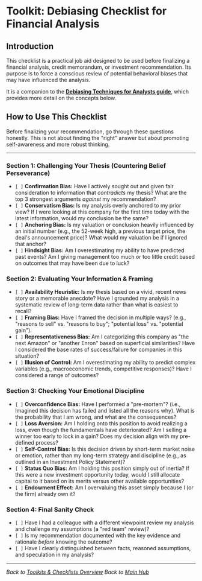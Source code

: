 # Toolkit: Debiasing Checklist for Financial Analysis

## Introduction

This checklist is a practical job aid designed to be used before finalizing a financial analysis, credit memorandum, or investment recommendation. Its purpose is to force a conscious review of potential behavioral biases that may have influenced the analysis.

It is a companion to the **[Debiasing Techniques for Analysts guide](../../Behavioral_Finance/Debiasing_Techniques_for_Analysts.md)**, which provides more detail on the concepts below.

## How to Use This Checklist

Before finalizing your recommendation, go through these questions honestly. This is not about finding the "right" answer but about promoting self-awareness and more robust thinking.

---

### Section 1: Challenging Your Thesis (Countering Belief Perseverance)

*   `[ ]` **Confirmation Bias:** Have I actively sought out and given fair consideration to information that *contradicts* my thesis? What are the top 3 strongest arguments *against* my recommendation?
*   `[ ]` **Conservatism Bias:** Is my analysis overly anchored to my prior view? If I were looking at this company for the first time today with the latest information, would my conclusion be the same?
*   `[ ]` **Anchoring Bias:** Is my valuation or conclusion heavily influenced by an initial number (e.g., the 52-week high, a previous target price, the deal's announcement price)? What would my valuation be if I ignored that anchor?
*   `[ ]` **Hindsight Bias:** Am I overestimating my ability to have predicted past events? Am I giving management too much or too little credit based on outcomes that may have been due to luck?

### Section 2: Evaluating Your Information & Framing

*   `[ ]` **Availability Heuristic:** Is my thesis based on a vivid, recent news story or a memorable anecdote? Have I grounded my analysis in a systematic review of long-term data rather than what is easiest to recall?
*   `[ ]` **Framing Bias:** Have I framed the decision in multiple ways? (e.g., "reasons to sell" vs. "reasons to buy"; "potential loss" vs. "potential gain").
*   `[ ]` **Representativeness Bias:** Am I categorizing this company as "the next Amazon" or "another Enron" based on superficial similarities? Have I considered the base rates of success/failure for companies in this situation?
*   `[ ]` **Illusion of Control:** Am I overestimating my ability to predict complex variables (e.g., macroeconomic trends, competitive responses)? Have I considered a range of outcomes?

### Section 3: Checking Your Emotional Discipline

*   `[ ]` **Overconfidence Bias:** Have I performed a "pre-mortem"? (i.e., Imagined this decision has failed and listed all the reasons why). What is the probability that I am wrong, and what are the consequences?
*   `[ ]` **Loss Aversion:** Am I holding onto this position to avoid realizing a loss, even though the fundamentals have deteriorated? Am I selling a winner too early to lock in a gain? Does my decision align with my pre-defined process?
*   `[ ]` **Self-Control Bias:** Is this decision driven by short-term market noise or emotion, rather than my long-term strategy and discipline (e.g., as outlined in an Investment Policy Statement)?
*   `[ ]` **Status Quo Bias:** Am I holding this position simply out of inertia? If this were a new investment opportunity today, would I still allocate capital to it based on its merits versus other available opportunities?
*   `[ ]` **Endowment Effect:** Am I overvaluing this asset simply because I (or the firm) already own it?

### Section 4: Final Sanity Check

*   `[ ]` Have I had a colleague with a different viewpoint review my analysis and challenge my assumptions (a "red team" review)?
*   `[ ]` Is my recommendation documented with the key evidence and rationale *before* knowing the outcome?
*   `[ ]` Have I clearly distinguished between facts, reasoned assumptions, and speculation in my analysis?

---
*Back to [Toolkits & Checklists Overview](./README.md)*
*Back to [Main Hub](../../home.html)*
